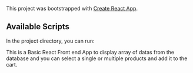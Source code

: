 This project was bootstrapped with [Create React App](https://github.com/facebook/create-react-app).

## Available Scripts

In the project directory, you can run:

This is a Basic React Front end App to display array of datas from the database and you can select a single or multiple products and add it to the cart.
